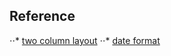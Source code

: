## Reference
⋅⋅* [two column layout](https://www.w3schools.com/howto/howto_css_two_columns.asp)
⋅⋅* [date format](https://www.w3schools.com/jsref/event_onclick.asp)

